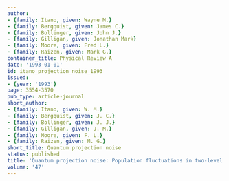 ```yaml
---
author:
- {family: Itano, given: Wayne M.}
- {family: Bergquist, given: James C.}
- {family: Bollinger, given: John J.}
- {family: Gilligan, given: Jonathan Mark}
- {family: Moore, given: Fred L.}
- {family: Raizen, given: Mark G.}
container_title: Physical Review A
date: '1993-01-01'
id: itano_projection_noise_1993
issued:
- {year: '1993'}
page: 3554-3570
pub_type: article-journal
short_author:
- {family: Itano, given: W. M.}
- {family: Bergquist, given: J. C.}
- {family: Bollinger, given: J. J.}
- {family: Gilligan, given: J. M.}
- {family: Moore, given: F. L.}
- {family: Raizen, given: M. G.}
short_title: Quantum projection noise
status: published
title: 'Quantum projection noise: Population fluctuations in two-level systems'
volume: '47'
---
```

